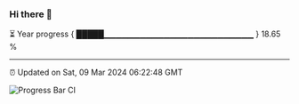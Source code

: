 ### Hi there 👋

⏳ Year progress { █████▁▁▁▁▁▁▁▁▁▁▁▁▁▁▁▁▁▁▁▁▁▁▁▁▁ } 18.65 %

---

⏰ Updated on Sat, 09 Mar 2024 06:22:48 GMT

![Progress Bar CI](https://github.com/ZhaoGui/ZhaoGui/workflows/Progress%20Bar%20CI/badge.svg)

